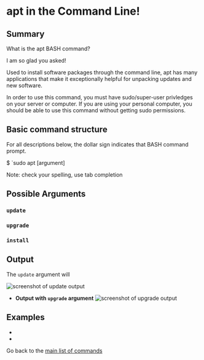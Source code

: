 # apt in the Command Line!

## Summary 

<p> What is the apt BASH command? </p>

<p> I am so glad you asked! </p>

<p> Used to install software packages through the command line, apt has many applications that make it exceptionally helpful for unpacking updates and new software. </p>

<p> In order to use this command, you must have sudo/super-user privledges on your server or computer. If you are using your personal computer, you should be able to use this command without getting sudo permissions. </p>

## Basic command structure
For all descriptions below, the dollar sign indicates that BASH command prompt.

$ `sudo apt [argument]

Note: check your spelling, use tab completion  

## Possible Arguments

### `update`

### `upgrade`

### `install`


## Output
The `update` argument will 

![screenshot of update output](image)

* **Output with `upgrade` argument**
![screenshot of upgrade output](image)

## Examples 
* 
* 

Go back to the [main list of commands](index.md)

